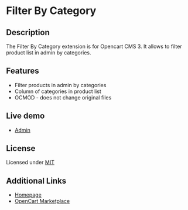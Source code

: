 # Filter By Category

## Description
The Filter By Category extension is for Opencart CMS 3. It allows to filter product list in admin by categories.

## Features
* Filter products in admin by categories
* Column of categories in product list
* OCMOD - does not change original files

## Live demo
* [Admin](http://ocmod.freevar.com/oc3020/b/admin/index.php?route=catalog/product)

## License
Licensed under [MIT](https://git.io/JvEhT)

## Additional Links
* [Homepage](https://underr.space/tag:opencart)
* [OpenCart Marketplace](https://www.opencart.com/index.php?route=marketplace/extension&filter_member=ocmod.space)
